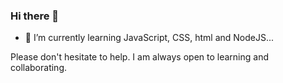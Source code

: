 ### Hi there 👋

- 🌱 I’m currently learning JavaScript, CSS, html and NodeJS...

Please don't hesitate to help. I am always open to learning and collaborating.


